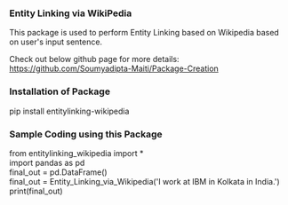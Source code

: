 <h3>Entity Linking via WikiPedia </h3>

This package is used to perform Entity Linking based on Wikipedia based on user's input sentence.

Check out below github page for more details:
https://github.com/Soumyadipta-Maiti/Package-Creation

<h3>Installation of Package</h3>

pip install entitylinking-wikipedia


<h3>Sample Coding using this Package</h3>

from entitylinking_wikipedia import * <br>
import pandas as pd <br>
final_out = pd.DataFrame() <br>
final_out = Entity_Linking_via_Wikipedia('I work at IBM in Kolkata in India.') <br>
print(final_out) <br>